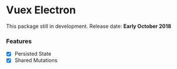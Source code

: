 # Vuex Electron

This package still in development. Release date: **Early October 2018**

### Features

- [x] Persisted State
- [x] Shared Mutations
